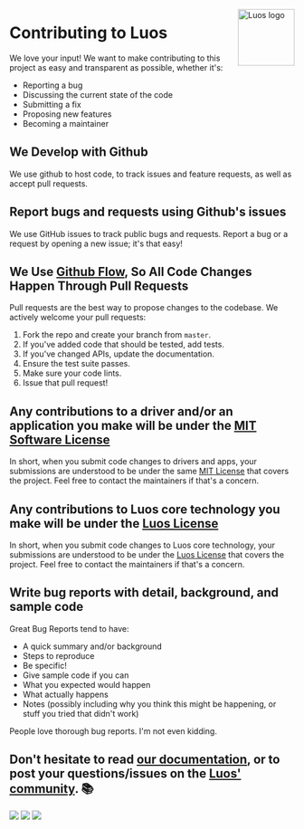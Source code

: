 <a href="https://www.luos.io"><img src="https://uploads-ssl.webflow.com/601a78a2b5d030260a40b7ad/603e0cc45afbb50963aa85f2_Gif%20noir%20rect.gif" alt="Luos logo" title="Luos" align="right" height="100" /></a>

# Contributing to Luos

We love your input! We want to make contributing to this project as easy and transparent as possible, whether it's:

* Reporting a bug
* Discussing the current state of the code
* Submitting a fix
* Proposing new features
* Becoming a maintainer

## We Develop with Github
We use github to host code, to track issues and feature requests, as well as accept pull requests.

## Report bugs and requests using Github's issues
We use GitHub issues to track public bugs and requests.
Report a bug or a request by opening a new issue; it's that easy!

## We Use [Github Flow](https://guides.github.com/introduction/flow/index.html), So All Code Changes Happen Through Pull Requests
Pull requests are the best way to propose changes to the codebase. We actively welcome your pull requests:

1. Fork the repo and create your branch from `master`.
2. If you've added code that should be tested, add tests.
3. If you've changed APIs, update the documentation.
4. Ensure the test suite passes.
5. Make sure your code lints.
6. Issue that pull request!

## Any contributions to a driver and/or an application you make will be under the [MIT Software License](http://choosealicense.com/licenses/mit)
In short, when you submit code changes to drivers and apps, your submissions are understood to be under the same [MIT License](http://choosealicense.com/licenses/mit) that covers the project. Feel free to contact the maintainers if that's a concern.

## Any contributions to Luos core technology you make will be under the [Luos License](https://github.com/Luos-io/luos_engine/blob/master/LICENSE.md)
In short, when you submit code changes to Luos core technology, your submissions are understood to be under the [Luos License](https://github.com/Luos-io/luos_engine/blob/master/LICENSE.md) that covers the project. Feel free to contact the maintainers if that's a concern.

## Write bug reports with detail, background, and sample code
Great Bug Reports tend to have:

* A quick summary and/or background
* Steps to reproduce
* Be specific!
* Give sample code if you can
* What you expected would happen
* What actually happens
* Notes (possibly including why you think this might be happening, or stuff you tried that didn't work)

People love thorough bug reports. I'm not even kidding.

## Don't hesitate to read [our documentation](https://www.luos.io/docs/luos-technology), or to post your questions/issues on the [Luos' community](https://www.luos.io/community). :books:

[![](https://img.shields.io/discourse/topics?server=https%3A%2F%2Fcommunity.luos.io&logo=Discourse)](https://www.luos.io/community)
[![](https://img.shields.io/badge/Luos-Documentation-34A3B4)](https://www.luos.io)
[![](https://img.shields.io/badge/LinkedIn-Follow%20us-0077B5?style=flat&logo=linkedin)](https://www.linkedin.com/company/luos)
